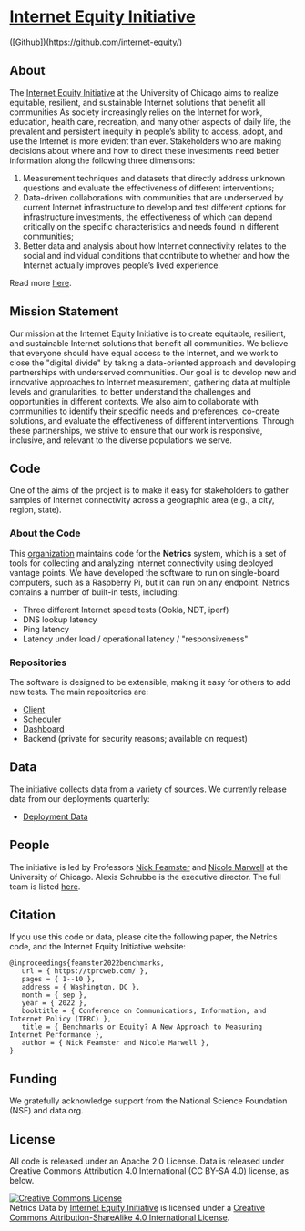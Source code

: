 # [Internet Equity Initiative](https://internetequity.uchicago.edu) 
([Github])(https://github.com/internet-equity/)

## About

The [Internet Equity Initiative](https://internetequity.uchicago.edu) at the
University of Chicago aims to realize equitable, resilient, and sustainable
Internet solutions that benefit all communities As society increasingly relies
on the Internet for work, education, health care, recreation, and many other
aspects of daily life, the prevalent and persistent inequity in people’s
ability to access, adopt, and use the Internet is more evident than ever.
Stakeholders who are making decisions about where and how to direct these
investments need better information along the following three dimensions:

1. Measurement techniques and datasets that directly address unknown questions
   and evaluate the effectiveness of different interventions;
2. Data-driven collaborations with communities that are underserved by current
   Internet infrastructure to develop and test different options for
   infrastructure investments, the effectiveness of which can depend critically
   on the specific characteristics and needs found in different communities;
3. Better data and analysis about how Internet connectivity relates to the social
   and individual conditions that contribute to whether and how the Internet
   actually improves people’s lived experience.

Read more [here](https://internetequity.uchicago.edu/about/the-initiative).

## Mission Statement

Our mission at the Internet Equity Initiative is to create equitable,
resilient, and sustainable Internet solutions that benefit all communities. We
believe that everyone should have equal access to the Internet, and we work to
close the "digital divide" by taking a data-oriented approach and developing
partnerships with underserved communities. Our goal is to develop new and
innovative approaches to Internet measurement, gathering data at multiple
levels and granularities, to better understand the challenges and
opportunities in different contexts. We also aim to collaborate with
communities to identify their specific needs and preferences, co-create
solutions, and evaluate the effectiveness of different interventions. Through
these partnerships, we strive to ensure that our work is responsive,
inclusive, and relevant to the diverse populations we serve.

## Code

One of the aims of the project is to make it easy for stakeholders to gather
samples of Internet connectivity across a geographic area (e.g., a city,
region, state). 

### About the Code 

This [organization](https://github.com/internet-equity/) maintains code for
the **Netrics** system, which is a set of tools for collecting and analyzing
Internet connectivity using deployed vantage points. We have developed the
software to run on single-board computers, such as a Raspberry Pi, but it can
run on any endpoint. Netrics contains a number of built-in tests, including:
   * Three different Internet speed tests (Ookla, NDT, iperf)
   * DNS lookup latency
   * Ping latency
   * Latency under load / operational latency / "responsiveness"

### Repositories

The software is designed to be extensible, making it easy for others to add
new tests. The main repositories are:
   * [Client](https://github.com/internet-equity/nm-exp-active-netrics)
   * [Scheduler](https://github.com/internet-equity/netrics)
   * [Dashboard](https://github.com/internet-equity/netrics-dash)
   * Backend (private for security reasons; available on request)


## Data

The initiative collects data from a variety of sources. We currently release
data from our deployments quarterly:
   * [Deployment Data](https://github.com/internet-equity/netrics-data)

## People

The initiative is led by Professors [Nick
Feamster](https://people.cs.uchicago.edu/~feamster/) and [Nicole
Marwell](https://crownschool.uchicago.edu/directory/nicole-p-marwell) at the
University of Chicago. Alexis Schrubbe is the executive director. The full
team is listed [here](https://internetequity.uchicago.edu/about/team).

## Citation

If you use this code or data, please cite the following paper, the Netrics
code, and the Internet Equity Initiative website:

```
@inproceedings{feamster2022benchmarks,
   url = { https://tprcweb.com/ },
   pages = { 1--10 },
   address = { Washington, DC },
   month = { sep },
   year = { 2022 },
   booktitle = { Conference on Communications, Information, and Internet Policy (TPRC) },
   title = { Benchmarks or Equity? A New Approach to Measuring Internet Performance },
   author = { Nick Feamster and Nicole Marwell },
}
```

## Funding

We gratefully acknowledge support from the National Science Foundation (NSF)
and data.org.

## License

All code is released under an Apache 2.0 License. Data is released under
Creative Commons Attribution 4.0 International (CC BY-SA 4.0) license, as below.

<a rel="license" href="http://creativecommons.org/licenses/by-sa/4.0/"><img
alt="Creative Commons License" style="border-width:0"
src="https://i.creativecommons.org/l/by-sa/4.0/88x31.png" /></a><br /><span
xmlns:dct="http://purl.org/dc/terms/" property="dct:title">Netrics Data</span>
by <a xmlns:cc="http://creativecommons.org/ns#"
href="https://internetequity.uchicago.edu/" property="cc:attributionName"
rel="cc:attributionURL">Internet Equity Initiative</a> is licensed under a <a
rel="license" href="http://creativecommons.org/licenses/by-sa/4.0/">Creative
Commons Attribution-ShareAlike 4.0 International License</a>.


